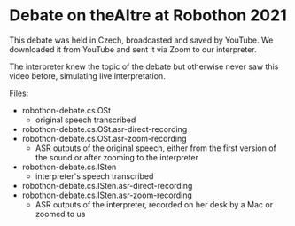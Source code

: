 # Debate on theAItre at Robothon 2021

This debate was held in Czech, broadcasted and saved by YouTube. We downloaded it from YouTube and sent it via Zoom to our interpreter.

The interpreter knew the topic of the debate but otherwise never saw this video before, simulating live interpretation.

Files:
- robothon-debate.cs.OSt
  - original speech transcribed
- robothon-debate.cs.OSt.asr-direct-recording
- robothon-debate.cs.OSt.asr-zoom-recording
  - ASR outputs of the original speech, either from the first version of the sound or after zooming to the interpreter
- robothon-debate.cs.ISten
  - interpreter's speech transcribed
- robothon-debate.cs.ISten.asr-direct-recording
- robothon-debate.cs.ISten.asr-zoom-recording
  - ASR outputs of the interpreter, recorded on her desk by a Mac or zoomed to us
